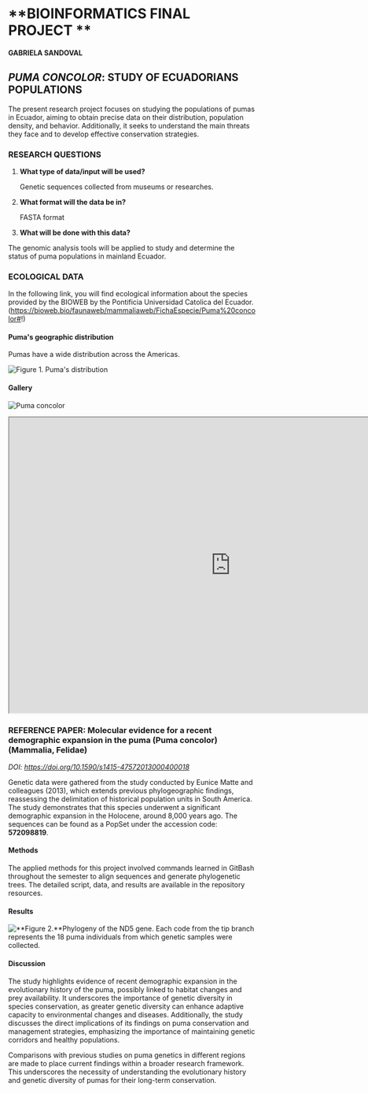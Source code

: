 # **BIOINFORMATICS FINAL PROJECT **

#### GABRIELA SANDOVAL

## *PUMA CONCOLOR*: STUDY OF ECUADORIANS POPULATIONS 

The present research project focuses on studying the populations of pumas in Ecuador, aiming to obtain precise data on their distribution, population density, and behavior. Additionally, it seeks to understand the main threats they face and to develop effective conservation strategies.

### RESEARCH QUESTIONS

1. **What type of data/input will be used?** 

    Genetic sequences collected from museums or researches.

2. **What format will the data be in?** 

    FASTA format

3. **What will be done with this data?**

  The genomic analysis tools will be applied to study and determine the status of puma       populations in mainland Ecuador.


### ECOLOGICAL DATA

In the following link, you will find ecological information about the species provided by the BIOWEB by the Pontificia Universidad Catolica del Ecuador.
(https://bioweb.bio/faunaweb/mammaliaweb/FichaEspecie/Puma%20concolor#!)

#### Puma's geographic distribution

Pumas have a wide distribution across the Americas. 

![**Figure 1.** Puma's distribution](https://animalandia.educa.madrid.org/mapas/p/puma.jpg)


#### Gallery


![Puma concolor](https://sierranevadafoundation.org/wp-content/uploads/2022/07/mountain-lion.jpg)



<iframe src="https://www.youtube.com/embed/bwuBDlAWUvI?si=tLKgpqcX5q6S-V1z"data-external= "1" width="900" height="600"> </iframe> 


### REFERENCE PAPER: **Molecular evidence for a recent demographic expansion in the puma (Puma concolor) (Mammalia, Felidae)**

*DOI: https://doi.org/10.1590/s1415-47572013000400018* 

Genetic data were gathered from the study conducted by Eunice Matte and colleagues (2013), which extends previous phylogeographic findings, reassessing the delimitation of historical population units in South America. The study demonstrates that this species underwent a significant demographic expansion in the Holocene, around 8,000 years ago. The sequences can be found as a PopSet under the accession code: **572098819**.


#### **Methods**

The applied methods for this project involved commands learned in GitBash throughout the semester to align sequences and generate phylogenetic trees. The detailed script, data, and results are available in the repository resources.

#### **Results**


![**Figure 2.**Phylogeny of the ND5 gene. Each code from the tip branch represents the 18 puma individuals from which genetic samples were collected.](https://raw.githubusercontent.com/gabyophytae/Proyecto-Final-Pumas-Bioinformatica/main/Resultados/Filogenia%20pumas.tree.jpg)

#### **Discussion**

The study highlights evidence of recent demographic expansion in the evolutionary history of the puma, possibly linked to habitat changes and prey availability. It underscores the importance of genetic diversity in species conservation, as greater genetic diversity can enhance adaptive capacity to environmental changes and diseases. Additionally, the study discusses the direct implications of its findings on puma conservation and management strategies, emphasizing the importance of maintaining genetic corridors and healthy populations.

Comparisons with previous studies on puma genetics in different regions are made to place current findings within a broader research framework. This underscores the necessity of understanding the evolutionary history and genetic diversity of pumas for their long-term conservation.
